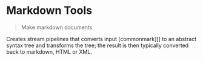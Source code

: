 # Markdown Tools

<? @include readme/badges.md ?>

> Make markdown documents

Creates stream pipelines that converts input [commonmark][] to an abstract syntax tree and transforms the tree; the result is then typically converted back to markdown, HTML or XML.

<? @include {=readme}
      install.md
      usage.md
      cli.md ?>

<? @exec mkapi index.js --level=2 --title=API ?>

<? @include {=readme}
      license.md
      links.md ?>
